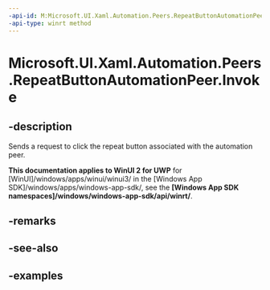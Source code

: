 ```yaml
---
-api-id: M:Microsoft.UI.Xaml.Automation.Peers.RepeatButtonAutomationPeer.Invoke
-api-type: winrt method
---
```


<!-- Method syntax.
public void RepeatButtonAutomationPeer.Invoke()
-->

# Microsoft.UI.Xaml.Automation.Peers.RepeatButtonAutomationPeer.Invoke


## -description

Sends a request to click the repeat button associated with the automation peer.

**This documentation applies to WinUI 2 for UWP** for [WinUI]/windows/apps/winui/winui3/ in the [Windows App SDK]/windows/apps/windows-app-sdk/, see the **[Windows App SDK namespaces]/windows/windows-app-sdk/api/winrt/**.

## -remarks

## -see-also

## -examples

